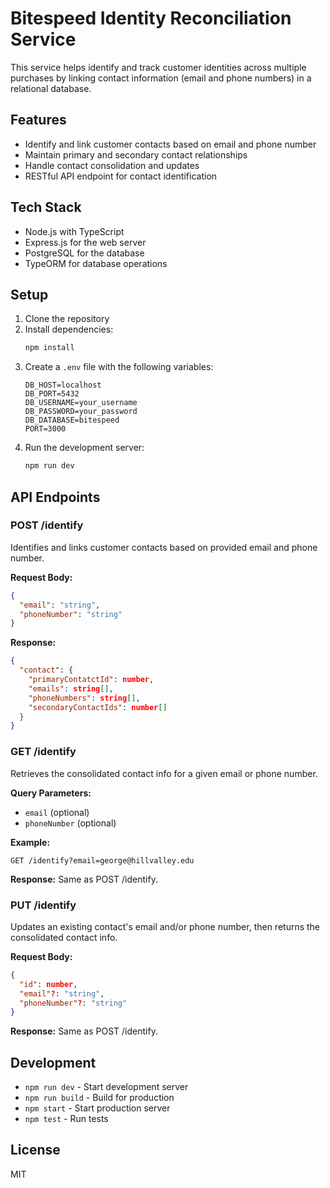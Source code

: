 # Bitespeed Identity Reconciliation Service

This service helps identify and track customer identities across multiple purchases by linking contact information (email and phone numbers) in a relational database.

## Features

- Identify and link customer contacts based on email and phone number
- Maintain primary and secondary contact relationships
- Handle contact consolidation and updates
- RESTful API endpoint for contact identification

## Tech Stack

- Node.js with TypeScript
- Express.js for the web server
- PostgreSQL for the database
- TypeORM for database operations

## Setup

1. Clone the repository
2. Install dependencies:
   ```bash
   npm install
   ```
3. Create a `.env` file with the following variables:
   ```
   DB_HOST=localhost
   DB_PORT=5432
   DB_USERNAME=your_username
   DB_PASSWORD=your_password
   DB_DATABASE=bitespeed
   PORT=3000
   ```
4. Run the development server:
   ```bash
   npm run dev
   ```

## API Endpoints

### POST /identify

Identifies and links customer contacts based on provided email and phone number.

**Request Body:**
```json
{
  "email": "string",
  "phoneNumber": "string"
}
```

**Response:**
```json
{
  "contact": {
    "primaryContatctId": number,
    "emails": string[],
    "phoneNumbers": string[],
    "secondaryContactIds": number[]
  }
}
```

### GET /identify
Retrieves the consolidated contact info for a given email or phone number.

**Query Parameters:**
- `email` (optional)
- `phoneNumber` (optional)

**Example:**
```
GET /identify?email=george@hillvalley.edu
```

**Response:**
Same as POST /identify.

### PUT /identify
Updates an existing contact's email and/or phone number, then returns the consolidated contact info.

**Request Body:**
```json
{
  "id": number,
  "email"?: "string",
  "phoneNumber"?: "string"
}
```

**Response:**
Same as POST /identify.

## Development

- `npm run dev` - Start development server
- `npm run build` - Build for production
- `npm start` - Start production server
- `npm test` - Run tests

## License

MIT 